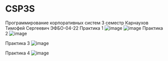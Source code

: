 # CSP3S
Программирование корпоративных систем 3 семестр 
Карнаухов Тимофей Сергеевич ЭФБО-04-22
Практика 1
![image](https://github.com/user-attachments/assets/b4880e19-2705-44a5-8fee-7cd13819611f)
![image](https://github.com/user-attachments/assets/7af4c79e-59ed-40a6-949b-fab902495239)
Практика 2
![image](https://github.com/user-attachments/assets/dc162314-713f-4afa-b62b-42ed8143d155)

Практика 3
![image](https://github.com/user-attachments/assets/6e2a6b4a-510c-4112-a186-0ce13d497f3b)

Практика 4
![image](https://github.com/user-attachments/assets/2a3c24b2-c81f-439c-8fd3-630e2495093e)
